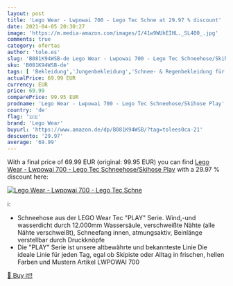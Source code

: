 ```yaml
---
layout: post
title: 'Lego Wear - Lwpowai 700 - Lego Tec Schne at 29.97 % discount'
date: 2021-04-05 20:30:27
image: 'https://m.media-amazon.com/images/I/41w9WUhEIHL._SL400_.jpg'
comments: true
category: ofertas
author: 'tole.es'
slug: 'B081K94WSB-de Lego Wear - Lwpowai 700 - Lego Tec Schneehose/Skihose Play'
sku: 'B081K94WSB-de'
tags: [ 'Bekleidung','Jungenbekleidung','Schnee- & Regenbekleidung für Jungen','Schneehosen für Jungen','lego','lego wear', ]
actualPrice: 69.99 EUR
currency: EUR
price: 69.99
comparePrice: 99.95 EUR
prodname: 'Lego Wear - Lwpowai 700 - Lego Tec Schneehose/Skihose Play'
country: 'de'
flag: '🇩🇪'
brand: 'Lego Wear'
buyurl: 'https://www.amazon.de/dp/B081K94WSB/?tag=tolees0ca-21'
descuento: '29.97'
average: '69.99'
---
```


With a final price of 69.99 EUR (original: 99.95 EUR) you can find [Lego Wear - Lwpowai 700 - Lego Tec Schneehose/Skihose Play](https://www.amazon.de/dp/B081K94WSB/?tag=tolees0ca-21) with a  29.97 % discount here:

[![Lego Wear - Lwpowai 700 - Lego Tec Schne](https://m.media-amazon.com/images/I/41w9WUhEIHL._SL400_.jpg)](https://www.amazon.de/dp/B081K94WSB/?tag=tolees0ca-21)

ℹ️:

- Schneehose aus der LEGO Wear Tec "PLAY" Serie. Wind,-und wasserdicht durch 12.000mm Wassersäule, verschweißte Nähte (alle Nähte verschweißt), Schneefang innen, atmungsaktiv, Beinlänge verstellbar durch Druckknöpfe
- Die "PLAY" Serie ist unsere altbewährte und bekannteste Linie Die ideale Linie für jeden Tag, egal ob Skipiste oder Alltag in frischen, hellen Farben und Mustern Artikel LWPOWAI 700

[🛒 Buy it!!](https://www.amazon.de/dp/B081K94WSB/?tag=tolees0ca-21)
